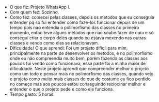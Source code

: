 - O que fiz: Projeto WhatsApp I.
- Com quem fez: Sozinho.
- Como fez: comecei pelas classes, depois os metodos que eu conseguia entender pq só fui entender como faze-los funcionar depois de um tempo pois nao entendia o polimorfismo das classes no primeiro momento, entao teve alguns métodos que nao soube fazer de cara e só consegui criar o corpo deles quando eu estava mexendo nas outras classes e vendo como elas se relacionavam.
- Dificuldade/ O que aprendi: Foi um projeto díficil para mim, principalmente na parte de desenvolver os metodos, e no polimorfismo onde eu não compreendia muito bem, porém fazendo as classes aos poucos fui vendo como funcionava, essa parte foi a minha maior de dificuldade. Neste projeto aprendi que compreender melhor o projeto como um todo e pensar mais no polimorfismo das classes, quando vejo o projeto como muito mais classes do que de costume eu fico perdido no começo mas aos poucos estou conseguindo reciocinar melhor e entender o que o projeto pede e como ele funciona.
- Tempo gasto: 5 horas.
